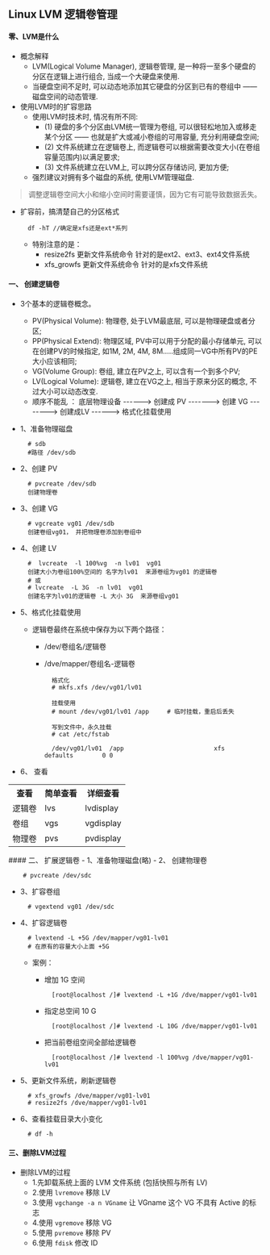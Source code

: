 ## Linux LVM 逻辑卷管理
#### 零、LVM是什么
- 概念解释
	- LVM(Logical Volume Manager), 逻辑卷管理, 是一种将一至多个硬盘的分区在逻辑上进行组合, 当成一个大硬盘来使用.
	- 当硬盘空间不足时, 可以动态地添加其它硬盘的分区到已有的卷组中 —— 磁盘空间的动态管理.
- 使用LVM时的扩容思路
	- 使用LVM时技术时, 情况有所不同:
		- (1) 硬盘的多个分区由LVM统一管理为卷组, 可以很轻松地加入或移走某个分区 —— 也就是扩大或减小卷组的可用容量, 充分利用硬盘空间;
		- (2) 文件系统建立在逻辑卷上, 而逻辑卷可以根据需要改变大小(在卷组容量范围内)以满足要求;
		- (3) 文件系统建立在LVM上, 可以跨分区存储访问, 更加方便;
	- 强烈建议对拥有多个磁盘的系统, 使用LVM管理磁盘.
> 调整逻辑卷空间大小和缩小空间时需要谨慎，因为它有可能导致数据丢失。

- 扩容前，搞清楚自己的分区格式

		df -hT //确定是xfs还是ext*系列
	- 特别注意的是：
		- resize2fs 更新文件系统命令 针对的是ext2、ext3、ext4文件系统
		- xfs_growfs 更新文件系统命令 针对的是xfs文件系统

#### 一、 创建逻辑卷
- 3个基本的逻辑卷概念。
	- PV(Physical Volume): 物理卷, 处于LVM最底层, 可以是物理硬盘或者分区;
	- PP(Physical Extend): 物理区域, PV中可以用于分配的最小存储单元, 可以在创建PV的时候指定, 如1M, 2M, 4M, 8M…..组成同一VG中所有PV的PE大小应该相同;
	- VG(Volume Group): 卷组, 建立在PV之上, 可以含有一个到多个PV;
	- LV(Logical Volume): 逻辑卷, 建立在VG之上, 相当于原来分区的概念, 不过大小可以动态改变.
	- 顺序不能乱 ： 底层物理设备 ------> 创建成 PV -------> 创建 VG --------> 创建成LV ------> 格式化挂载使用

- 1、准备物理磁盘

		# sdb
		#路径 /dev/sdb
- 2、创建 PV

		# pvcreate /dev/sdb
		创建物理卷
- 3、创建 VG

		# vgcreate vg01 /dev/sdb
		创建卷组vg01， 并把物理卷添加到卷组中
- 4、创建 LV

		#  lvcreate  -l 100%vg  -n lv01  vg01
		创建大小为卷组100%空间的 名字为lv01  来源卷组为vg01 的逻辑卷
		# 或
		# lvcreate  -L 3G  -n lv01  vg01
		创建名字为lv01的逻辑卷 -L 大小 3G  来源卷组vg01
- 5、格式化挂载使用
	- 逻辑卷最终在系统中保存为以下两个路径：
		- /dev/卷组名/逻辑卷
		- /dve/mapper/卷组名-逻辑卷

				格式化
				# mkfs.xfs /dev/vg01/lv01
				
				挂载使用
				# mount /dev/vg01/lv01 /app     # 临时挂载，重启后丢失
				
				写到文件中，永久挂载
				# cat /etc/fstab
				
				/dev/vg01/lv01  /app                         xfs    defaults        0 0
- 6、 查看
<table>
	<tr>
		<th>查看</th>
		<th>简单查看</th>
		<th>详细查看</th>
	</tr>
	<tr>
		<td>逻辑卷</td>
		<td>lvs</td>
		<td>lvdisplay</td>
	</tr>
	<tr>
		<td>卷组</td>
		<td>vgs	</td>
		<td>vgdisplay</td>
	</tr>
	<tr>
		<td>物理卷</td>
		<td>pvs</td>
		<td>pvdisplay</td>
	</tr>
</table>
#### 二、 扩展逻辑卷
- 1、准备物理磁盘(略)
- 2、 创建物理卷

		# pvcreate /dev/sdc
- 3、扩容卷组

		# vgextend vg01 /dev/sdc

- 4、扩容逻辑卷

		# lvextend -L +5G /dev/mapper/vg01-lv01
		# 在原有的容量大小上面 +5G
	- 案例：
		- 增加 1G 空间

				[root@localhost /]# lvextend -L +1G /dve/mapper/vg01-lv01
		- 指定总空间 10 G
		
				[root@localhost /]# lvextend -L 10G /dve/mapper/vg01-lv01
		- 把当前卷组空间全部给逻辑卷

				[root@localhost /]# lvextend -l 100%vg /dve/mapper/vg01-lv01

- 5、更新文件系统，刷新逻辑卷 

		# xfs_growfs /dve/mapper/vg01-lv01
		# resize2fs /dve/mapper/vg01-lv01

- 6、查看挂载目录大小变化

		# df -h 
#### 三、删除LVM过程
- 删除LVM的过程
	- 1.先卸载系统上面的 LVM 文件系统 (包括快照与所有 LV)
	- 2.使用 `lvremove` 移除 LV
	- 3.使用 `vgchange -a n VGname` 让 VGname 这个 VG 不具有 Active 的标志
	- 4.使用 `vgremove` 移除 VG
	- 5.使用 `pvremove` 移除 PV
	- 6.使用 `fdisk` 修改 ID 


